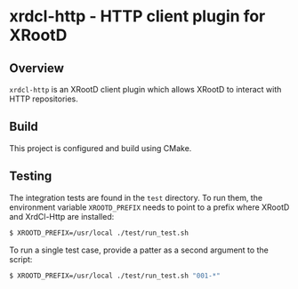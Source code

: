 # xrdcl-http - HTTP client plugin for XRootD

## Overview

`xrdcl-http` is an XRootD client plugin which allows XRootD to interact
with HTTP repositories.

## Build

This project is configured and build using CMake.

## Testing

The integration tests are found in the `test` directory. To run them, the environment variable `XROOTD_PREFIX` needs to point to a prefix where XRootD and XrdCl-Http are installed:

```bash
$ XROOTD_PREFIX=/usr/local ./test/run_test.sh
```

To run a single test case, provide a patter as a second argument to the script:

```bash
$ XROOTD_PREFIX=/usr/local ./test/run_test.sh "001-*"
```